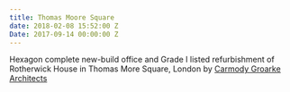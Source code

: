 ```yaml
---
title: Thomas Moore Square
date: 2018-02-08 15:52:00 Z
Date: 2017-09-14 00:00:00 Z
---
```


Hexagon complete new-build office and Grade I listed refurbishment of Rotherwick House in Thomas More Square, London by [Carmody Groarke Architects](http://www.carmodygroarke.com/) 